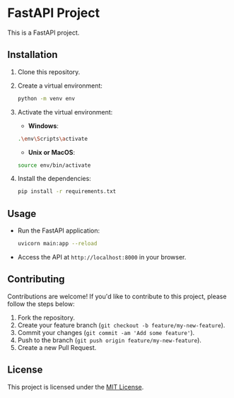 # FastAPI Project

This is a FastAPI project.

## Installation

1. Clone this repository.
2. Create a virtual environment:

    ```bash
    python -m venv env
    ```

3. Activate the virtual environment:

    - **Windows**:

    ```bash
    .\env\Scripts\activate
    ```

    - **Unix or MacOS**:

    ```bash
    source env/bin/activate
    ```

4. Install the dependencies:

    ```bash
    pip install -r requirements.txt
    ```

## Usage

- Run the FastAPI application:

    ```bash
    uvicorn main:app --reload
    ```

- Access the API at `http://localhost:8000` in your browser.

## Contributing

Contributions are welcome! If you'd like to contribute to this project, please follow the steps below:

1. Fork the repository.
2. Create your feature branch (`git checkout -b feature/my-new-feature`).
3. Commit your changes (`git commit -am 'Add some feature'`).
4. Push to the branch (`git push origin feature/my-new-feature`).
5. Create a new Pull Request.

## License

This project is licensed under the [MIT License](LICENSE).
